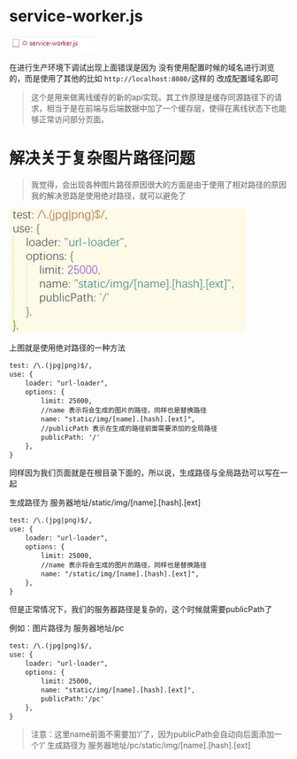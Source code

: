 # service-worker.js
![](webpack_files/1.jpg)

在进行生产环境下调试出现上面错误是因为
没有使用配置时候的域名进行浏览的，而是使用了其他的比如 `http://localhost:8080/`这样的
改成配置域名即可
>这个是用来做离线缓存的新的api实现。其工作原理是缓存同源路径下的请求，相当于是在前端与后端数据中加了一个缓存层，使得在离线状态下也能够正常访问部分页面。
# 解决关于复杂图片路径问题
> 我觉得，会出现各种图片路径原因很大的方面是由于使用了相对路径的原因
> 我的解决思路是使用绝对路径，就可以避免了

![](webpack_files/2.jpg)

上图就是使用绝对路径的一种方法
```
test: /\.(jpg|png)$/,
use: {
    loader: "url-loader",
    options: {
        limit: 25000,
        //name 表示将会生成的图片的路径，同样也是替换路径
        name: "static/img/[name].[hash].[ext]",
        //publicPath 表示在生成的路径前面需要添加的全局路径 
        publicPath: '/'
    },
}
```
同样因为我们页面就是在根目录下面的，所以说，生成路径与全局路劲可以写在一起

生成路径为   服务器地址/static/img/[name].[hash].[ext]
```
test: /\.(jpg|png)$/,
use: {
    loader: "url-loader",
    options: {
        limit: 25000,
        //name 表示将会生成的图片的路径，同样也是替换路径
        name: "/static/img/[name].[hash].[ext]",
    },
}
```
但是正常情况下，我们的服务器路径是复杂的，这个时候就需要publicPath了

例如：图片路径为    服务器地址/pc
```
test: /\.(jpg|png)$/,
use: {
    loader: "url-loader",
    options: {
        limit: 25000,
        name: "static/img/[name].[hash].[ext]",
        publicPath:'/pc'
    },
}
```
>注意：这里name前面不需要加‘/’了，因为publicPath会自动向后面添加一个‘/’
生成路径为   服务器地址/pc/static/img/[name].[hash].[ext]
